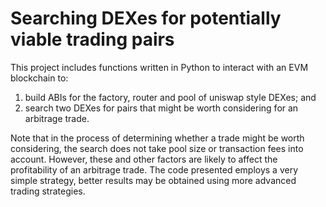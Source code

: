 # Searching DEXes for potentially viable trading pairs

This project includes functions written in Python to interact with an EVM blockchain to:

1. build ABIs for the factory, router and pool of uniswap style DEXes; and
2. search two DEXes for pairs that might be worth considering for an arbitrage trade.

Note that in the process of determining whether a trade might be worth considering, the search does not take pool size or transaction fees into account. However, these and other factors are likely to affect the profitability of an arbitrage trade. The code presented employs a very simple strategy, better results may be obtained using more advanced trading strategies.
